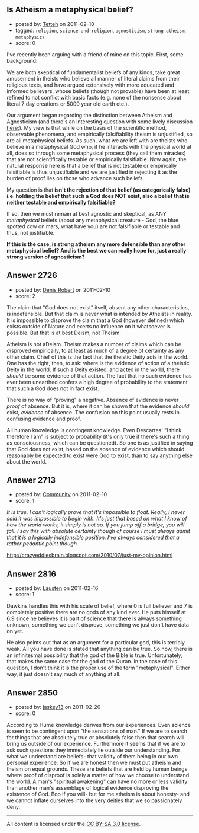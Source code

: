 ## Is Atheism a metaphysical belief?

- posted by: [Tetteh](https://stackexchange.com/users/-1/1034-tetteh) on 2011-02-10
- tagged: `religion`, `science-and-religion`, `agnosticism`, `strong-atheism`, `metaphysics`
- score: 0

I've recently been arguing with a friend of mine on this topic. First, some background: 

We are both skeptical of fundamentalist beliefs of any kinds, take great amusement in theists who believe all manner of literal claims from their religious texts, and have argued extensively with more educated and informed believers, whose beliefs (though not provable) have been at least refined to not conflict with basic facts (e.g. none of the nonsense about literal 7 day creations or 5000 year old earth etc.).  

Our argument began regarding the distinction between Atheism and Agnosticism (and there's an interesting question with some lively discussion [here:][1]). My view is that while on the basis of the scientific method, observable phenomena, and empirically falsifiability theism is unjustified, so are all metaphysical beliefs. As such, what we are left with are theists who believe in a metaphysical God who, if he interacts with the physical world at all, does so through some metaphysical process (they call them miracles) that are not scientifically testable or empirically falsifiable. Now again, the natural response here is that a belief that is not testable or empirically falsifiable is thus unjustifiable and we are justified in rejecting it as the burden of proof lies on those who advance such beliefs. 

My question is that **isn't the rejection of that belief (as categorically false) i.e. holding the belief that such a God does NOT exist, also a belief that is neither testable and empirically falsifiable?** 

If so, then we must remain at best agnostic and skeptical, as ANY *metaphysical* beliefs (about any metaphysical creature - God, the blue spotted cow on mars, what have you) are not falsifiable or testable and thus, not justifiable. 

**If this is the case, is strong atheism any more defensible than any other metaphysical belief? And is the best we can really hope for, just a really strong version of agnosticism?**


  [1]: http://atheism.stackexchange.com/questions/93/what-is-the-difference-between-atheism-and-agnosticism


## Answer 2726

- posted by: [Denis Robert](https://stackexchange.com/users/-1/122-denis-robert) on 2011-02-10
- score: 2

<p>The claim that "God does not exist" itself, absent any other characteristics, is indefensible. But that claim is never what is intended by Atheists in reality. It is impossible to disprove the claim that a God (however defined) which exists outside of Nature and exerts no influence on it whatsoever is possible. But that is at best Deism, not Theism.</p>

<p>Atheism is not aDeism. Theism makes a number of claims which can be disproved empirically, to at least as much of a degree of certainty as any other claim. Chief of this is the fact that the theistic Deity acts in the world. One has the right, then, to ask: where is the evidence of action of a theistic Deity in the world. If such a Deity existed, and acted in the world, there <em>should</em> be some evidence of that action. The fact that no such evidence has ever been unearthed confers a high degree of probability to the statement that such a God does not in fact exist.</p>

<p>There is no way of "proving" a negative. Absence of evidence is never <em>proof</em> of absence. But it is, where it can be shown that the evidence <em>should</em> exist, <em>evidence</em> of absence. The confusion on this point usually rests in confusing evidence and proof.</p>

<p>All human knowledge is contingent knowledge. Even Descartes' "I think therefore I am" is subject to probability (it's only true if there's such a thing as consciousness, which can be questioned). So one is as justified in saying that God does not exist, based on the absence of evidence which should reasonably be expected to exist were God to exist, than to say anything else about the world.</p>



## Answer 2713

- posted by: [Community](https://stackexchange.com/users/-1/-1-community) on 2011-02-10
- score: 1

<p><i>It is true. I can't logically prove that it's impossible to float. Really, I never said it was impossible to begin with. It's just that based on what I know of how the world works, it simply is not so. If you jump off a bridge, you will fall. I say this with absolute certainty though of course I must always admit that it is a logically indefensible position. I've always considered that a rather pedantic point though. </i></p>

<p><a href="http://crazyeddiesbrain.blogspot.com/2010/07/just-my-opinion.html" rel="nofollow">http://crazyeddiesbrain.blogspot.com/2010/07/just-my-opinion.html</a></p>



## Answer 2816

- posted by: [Lausten](https://stackexchange.com/users/-1/584-lausten) on 2011-02-16
- score: 1

<p>Dawkins handles this with his scale of belief, where 0 is full believer and 7 is completely positive there are no gods of any kind ever. He puts himself at 6.9 since he believes it is part of science that there is always something unknown, something we can't disprove, something we just don't have data on yet. </p>

<p>He also points out that as an argument for a particular god, this is terribly weak. All you have done is stated that anything can be true. So now, there is an infinitesmal possibility that the god of the Bible is true. Unfortunately, that makes the same case for the god of the Quran. In the case of this question, I don't think it is the proper use of the term "metaphysical". Either way, it just doesn't say much of anything at all. </p>



## Answer 2850

- posted by: [jaskey13](https://stackexchange.com/users/-1/1107-jaskey13) on 2011-02-20
- score: 0

<p>According to Hume knowledge derives from our experiences. Even science is seen to be contingent upon "the sensations of man." If we are to search for things that are absolutely true or absolutely false then that search will bring us outside of our experience. Furthermore it seems that if we are to ask such questions they immediately lie outside our understanding. For what we understand are beliefs- that validity of them being in our own personal experience. So if we are honest then we must put atheism and theism on equal grounds. These are beliefs that are held by human beings where proof of disproof is solely a matter of how we choose to understand the world. A man's "spiritual awakening" can have no more or less validity than another man's assemblage of logical evidence disproving the existence of God. Boo if you will- but for me atheism is about honesty- and we cannot inflate ourselves into the very deities that we so passionately deny.</p>




---

All content is licensed under the [CC BY-SA 3.0 license](https://creativecommons.org/licenses/by-sa/3.0/).
